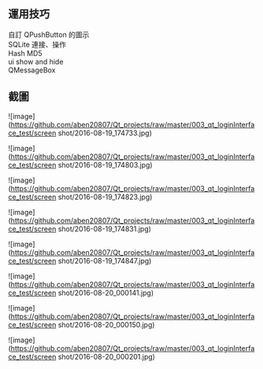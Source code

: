 ## 運用技巧
自訂 QPushButton 的圖示  
SQLite 連接、操作  
Hash MD5   
ui show and hide  
QMessageBox  

## 截圖
![image](https://github.com/aben20807/Qt_projects/raw/master/003_qt_loginInterface_test/screen shot/2016-08-19_174733.jpg)

![image](https://github.com/aben20807/Qt_projects/raw/master/003_qt_loginInterface_test/screen shot/2016-08-19_174803.jpg)

![image](https://github.com/aben20807/Qt_projects/raw/master/003_qt_loginInterface_test/screen shot/2016-08-19_174823.jpg)

![image](https://github.com/aben20807/Qt_projects/raw/master/003_qt_loginInterface_test/screen shot/2016-08-19_174831.jpg)

![image](https://github.com/aben20807/Qt_projects/raw/master/003_qt_loginInterface_test/screen shot/2016-08-19_174847.jpg)

![image](https://github.com/aben20807/Qt_projects/raw/master/003_qt_loginInterface_test/screen shot/2016-08-20_000141.jpg)

![image](https://github.com/aben20807/Qt_projects/raw/master/003_qt_loginInterface_test/screen shot/2016-08-20_000150.jpg)

![image](https://github.com/aben20807/Qt_projects/raw/master/003_qt_loginInterface_test/screen shot/2016-08-20_000201.jpg)
